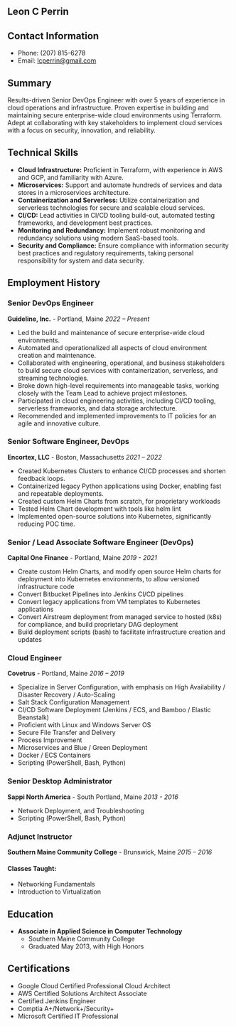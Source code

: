 ## Leon C Perrin
## Contact Information
- Phone: (207) 815-6278
- Email: lcperrin@gmail.com

## Summary
Results-driven Senior DevOps Engineer with over 5 years of experience in cloud operations and infrastructure. Proven expertise in building and maintaining secure enterprise-wide cloud environments using Terraform. Adept at collaborating with key stakeholders to implement cloud services with a focus on security, innovation, and reliability.

## Technical Skills
- **Cloud Infrastructure:** Proficient in Terraform, with experience in AWS and GCP, and familiarity with Azure.
- **Microservices:** Support and automate hundreds of services and data stores in a microservices architecture.
- **Containerization and Serverless:** Utilize containerization and serverless technologies for secure and scalable cloud services.
- **CI/CD:** Lead activities in CI/CD tooling build-out, automated testing frameworks, and development best practices.
- **Monitoring and Redundancy:** Implement robust monitoring and redundancy solutions using modern SaaS-based tools.
- **Security and Compliance:** Ensure compliance with information security best practices and regulatory requirements, taking personal responsibility for system and data security.

## Employment History
### Senior DevOps Engineer
**Guideline, Inc.** - Portland, Maine
*2022 – Present*
- Led the build and maintenance of secure enterprise-wide cloud environments.
- Automated and operationalized all aspects of cloud environment creation and maintenance.
- Collaborated with engineering, operational, and business stakeholders to build secure cloud services with containerization, serverless, and streaming technologies.
- Broke down high-level requirements into manageable tasks, working closely with the Team Lead to achieve project milestones.
- Participated in cloud engineering activities, including CI/CD tooling, serverless frameworks, and data storage architecture.
- Recommended and implemented improvements to IT policies for an agile and innovative culture.

### Senior Software Engineer, DevOps
**Encortex, LLC** - Boston, Massachusetts
*2021 – 2022*
- Created Kubernetes Clusters to enhance CI/CD processes and shorten feedback loops.
- Containerized legacy Python applications using Docker, enabling fast and repeatable deployments.
- Created custom Helm Charts from scratch, for proprietary workloads
- Tested Helm Chart development with tools like helm lint
- Implemented open-source solutions into Kubernetes, significantly reducing POC time.

### Senior / Lead Associate Software Engineer (DevOps)
**Capital One Finance** - Portland, Maine
*2019 - 2021*
- Create custom Helm Charts, and modify open source Helm charts for deployment into Kubernetes environments, to allow versioned infrastructure code
- Convert Bitbucket Pipelines into Jenkins CI/CD pipelines
- Convert legacy applications from VM templates to Kubernetes applications
- Convert Airstream deployment from managed service to hosted (k8s) for compliance, and build proprietary DAG deployment
- Build deployment scripts (bash) to facilitate infrastructure creation and updates

### Cloud Engineer
**Covetrus** - Portland, Maine
*2016 – 2019*
- Specialize in Server Configuration, with emphasis on High Availability / Disaster Recovery / Auto-Scaling
- Salt Stack Configuration Management
- CI/CD Software Deployment (Jenkins / ECS, and Bamboo / Elastic Beanstalk)
- Proficient with Linux and Windows Server OS
- Secure File Transfer and Delivery
- Process Improvement
- Microservices and Blue / Green Deployment
- Docker / ECS Containers
- Scripting (PowerShell, Bash, Python)

### Senior Desktop Administrator
**Sappi North America** - South Portland, Maine
*2013 - 2016*
- Network Deployment, and Troubleshooting
- Scripting (PowerShell, Bash, Python)

### Adjunct Instructor
**Southern Maine Community College** - Brunswick, Maine
*2015 – 2016*
#### Classes Taught:
- Networking Fundamentals
- Introduction to Virtualization

## Education
- **Associate in Applied Science in Computer Technology**
  - Southern Maine Community College
  - Graduated May 2013, with High Honors

## Certifications
- Google Cloud Certified Professional Cloud Architect
- AWS Certified Solutions Architect Associate
- Certified Jenkins Engineer
- Comptia A+/Network+/Security+
- Microsoft Certified IT Professional
